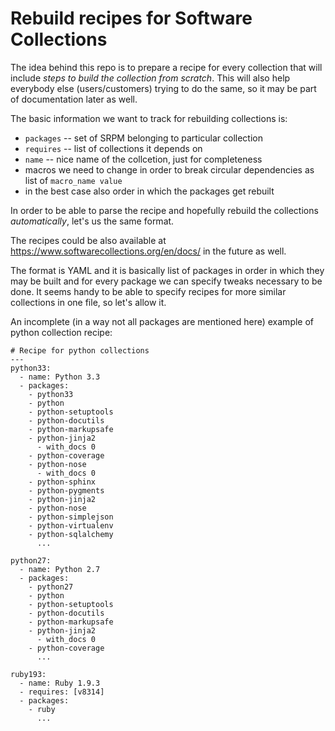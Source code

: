 # Rebuild recipes for Software Collections

The idea behind this repo is to prepare a recipe for every collection that will include *steps to build the collection from scratch*. This will also help everybody else (users/customers) trying to do the same, so it may be part of documentation later as well.

The basic information we want to track for rebuilding collections is:
* `packages` -- set of SRPM belonging to particular collection
* `requires` -- list of collections it depends on
* `name` -- nice name of the collcetion, just for completeness
* macros we need to change in order to break circular dependencies as list of `macro_name value`
* in the best case also order in which the packages get rebuilt

In order to be able to parse the recipe and hopefully rebuild the collections *automatically*, let's us the same format.

The recipes could be also available at https://www.softwarecollections.org/en/docs/ in the future as well.

The format is YAML and it is basically list of packages in order in which they may be built and for every package we can specify tweaks necessary to be done. It seems handy to be able to specify recipes for more similar collections in one file, so let's allow it.

An incomplete (in a way not all packages are mentioned here) example of python collection recipe:

```
# Recipe for python collections
---
python33:
  - name: Python 3.3
  - packages:
    - python33
    - python
    - python-setuptools
    - python-docutils
    - python-markupsafe
    - python-jinja2
      - with_docs 0
    - python-coverage
    - python-nose
      - with_docs 0
    - python-sphinx
    - python-pygments
    - python-jinja2
    - python-nose
    - python-simplejson
    - python-virtualenv
    - python-sqlalchemy
      ...

python27:
  - name: Python 2.7  
  - packages:
    - python27
    - python
    - python-setuptools
    - python-docutils
    - python-markupsafe
    - python-jinja2
      - with_docs 0
    - python-coverage
      ...

ruby193:
  - name: Ruby 1.9.3
  - requires: [v8314]
  - packages:
    - ruby
      ...
```

